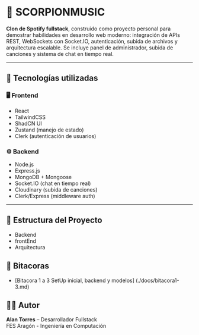 # 🎵 SCORPIONMUSIC

**Clon de Spotify fullstack**, construido como proyecto personal para demostrar habilidades en desarrollo web moderno: integración de APIs REST, WebSockets con Socket.IO, autenticación, subida de archivos y arquitectura escalable. Se incluye panel de administrador, subida de canciones y sistema de chat en tiempo real.

---

## 🚀 Tecnologías utilizadas

### 🖥️ Frontend
- React
- TailwindCSS
- ShadCN UI
- Zustand (manejo de estado)
- Clerk (autenticación de usuarios)

### ⚙️ Backend
- Node.js
- Express.js
- MongoDB + Mongoose
- Socket.IO (chat en tiempo real)
- Cloudinary (subida de canciones)
- Clerk/Express (middleware auth)

---

## 📂 Estructura del Proyecto

- Backend
- frontEnd
- Arquitectura

## 📝 Bitacoras
- [Bitacora 1 a 3 SetUp inicial, backend y modelos] (./docs/bitacora1-3.md)

## 👨‍💻 Autor

**Alan Torres** – Desarrollador Fullstack  
FES Aragón - Ingeniería en Computación